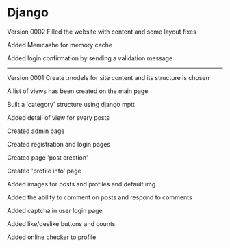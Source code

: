 # Django
Version 0002
 Filled the website with content and some layout fixes 
 
 Added Memcashe for memory cache 
 
 Added login confirmation by sending a validation message

-----------------
Version 0001
Create .models for site content and its structure is chosen 

A list of views has been created on the main page 

Built a 'category' structure using django mptt

Added detail of view for every posts 

Created admin page 

Created registration and login pages 

Created page 'post creation'

Created 'profile info' page 

Added images for posts and profiles and default img 

Added the ability to comment on posts and respond to comments 

Added captcha in user login page 

Added like/deslike buttons and counts

Added online checker to profile


